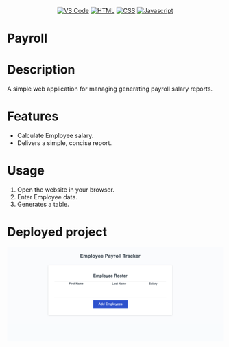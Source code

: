 <div align="center">

[![VS Code](https://img.shields.io/badge/IDE-VSCode-0078d7?style=plastic&logo=VisualStudioCode&logoWidth=10)](https://code.visualstudio.com/docs)
[![HTML](https://img.shields.io/badge/Language-HTML-e34c26?style=plastic&logo=HTML5&logoWidth=10)](https://www.w3schools.com/html/default.asp)
[![CSS](https://img.shields.io/badge/Language-CSS-264de4?style=plastic&logo=CSS&logoWidth=10)](https://www.w3schools.com/css/)
[![Javascript](https://img.shields.io/badge/Language-JavaScript-f0db4f?style=plastic&logo=JavaScript&logoWidth=10)](https://www.w3schools.com/js/default.asp)

</div>

# Payroll

# Description
A simple web application for managing generating payroll salary reports.

# Features
- Calculate Employee salary.
- Delivers a simple, concise report.

# Usage
1. Open the website in your browser.
2. Enter Employee data.
3. Generates a table.

# Deployed project

[![payroll](assets/image.png)](https://uwttn.github.io/payroll/)

